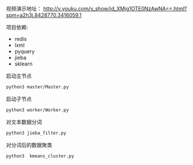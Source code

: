 视频演示地址：
http://v.youku.com/v_show/id_XMjg1OTE0NzAwNA==.html?spm=a2h3j.8428770.3416059.1

项目依赖:
* redis
* lxml
* pyquery
* jieba
* sklearn
    
启动主节点
```sh
python3 master/Master.py
```
启动子节点
```sh
python3 worker/Worker.py
```

对文本数据分词
```sh
python3 jieba_filter.py
```

对分词后的数据聚类
```sh
python3  kmeans_cluster.py
```
